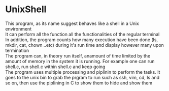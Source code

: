 # UnixShell
This program, as its name suggest behaves like a shell in a Unix environment<br>
It can perform all the function all the functionalities of the regular terminal<br>
In addition, the program counts how many execution have been done (ls, mkdir, cat, chown ..etc) during it's run time and display however many upon termination <br>
The program can, in theory run itself, anamount of time limited by the amount of memory in the system it is running. For example one can run shell.c, run shell.c within shell.c and keep going<br>
The program uses multiple processing and piplinin to perform the tasks. It goes to the unix bin to grab the prgram to run such as ssh, vim, cd, ls and so on, then use the piplining in C to show them to hide and show them  
